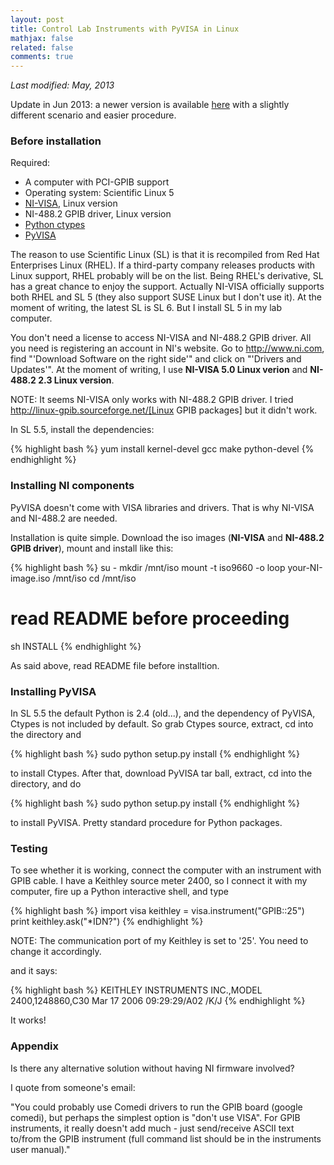 ```yaml
---
layout: post
title: Control Lab Instruments with PyVISA in Linux
mathjax: false
related: false
comments: true
---
```


_Last modified: May, 2013_

Update in Jun 2013: a newer version is available [here](./linux-pyvisa-v2.html) with a slightly different scenario and easier procedure. 

### Before installation

Required: 

* A computer with PCI-GPIB support
* Operating system: Scientific Linux 5
* [NI-VISA](http://www.ni.com/visa/), Linux version
* NI-488.2 GPIB driver, Linux version
* [Python ctypes](http://python.net/crew/theller/ctypes/)
* [PyVISA](http://pyvisa.sourceforge.net/)

The reason to use Scientific Linux (SL) is that it is recompiled from Red Hat Enterprises Linux (RHEL). If a third-party company releases products with Linux support, RHEL probably will be on the list. Being RHEL's derivative, SL has a great chance to enjoy the support. Actually NI-VISA officially supports both RHEL and SL 5 (they also support SUSE Linux but I don't use it). At the moment of writing, the latest SL is SL 6. But I install SL 5 in my lab computer. 

You don't need a license to access NI-VISA and NI-488.2 GPIB driver. All you need is registering an account in NI's website. Go to http://www.ni.com, find "'Download Software on the right side'" and click on "'Drivers and Updates'". At the moment of writing, I use **NI-VISA 5.0 Linux verion** and **NI-488.2 2.3 Linux version**.

NOTE: It seems NI-VISA only works with NI-488.2 GPIB driver. I tried http://linux-gpib.sourceforge.net/[Linux GPIB packages] but it didn't work. 

In SL 5.5, install the dependencies: 

{% highlight bash %}
yum install kernel-devel gcc make python-devel
{% endhighlight %}

### Installing NI components

PyVISA doesn't come with VISA libraries and drivers. That is why NI-VISA and NI-488.2 are needed. 

Installation is quite simple. Download the iso images (**NI-VISA** and **NI-488.2 GPIB driver**), mount and install like this:

{% highlight bash %}
su - 
mkdir /mnt/iso
mount -t iso9660 -o loop your-NI-image.iso /mnt/iso
cd /mnt/iso
# read README before proceeding
sh INSTALL
{% endhighlight %}

As said above, read README file before installtion. 

### Installing PyVISA

In SL 5.5 the default Python is 2.4 (old...), and the dependency of PyVISA, Ctypes is not included by default. So grab Ctypes source, extract, cd into the directory and 

{% highlight bash %}
sudo python setup.py install
{% endhighlight %}

to install Ctypes. After that, download PyVISA tar ball, extract, cd into the directory, and do

{% highlight bash %}
sudo python setup.py install
{% endhighlight %}

to install PyVISA. Pretty standard procedure for Python packages. 


### Testing

To see whether it is working, connect the computer with an instrument with GPIB cable. I have a Keithley source meter 2400, so I connect it with my computer, fire up a Python interactive shell, and type

{% highlight bash %}
import visa
keithley = visa.instrument("GPIB::25")
print keithley.ask("*IDN?")
{% endhighlight %}

NOTE: The communication port of my Keithley is set to '25'. You need to change it accordingly. 

and it says: 

{% highlight bash %}
KEITHLEY INSTRUMENTS INC.,MODEL 2400,1248860,C30   Mar 17 2006 09:29:29/A02  /K/J
{% endhighlight %}

It works!

### Appendix
Is there any alternative solution without having NI firmware involved? 

I quote from someone's email: 

"You could probably use Comedi drivers to run the GPIB board (google comedi), but perhaps the simplest option is "don't use VISA". For GPIB instruments, it really doesn't add much - just send/receive ASCII text to/from the GPIB instrument (full command list should be in the instruments user manual)." 
